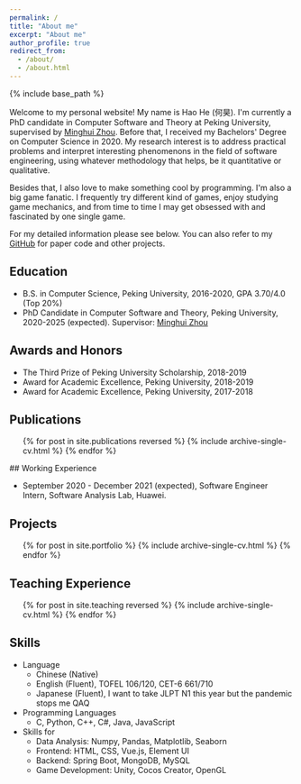 ```yaml
---
permalink: /
title: "About me"
excerpt: "About me"
author_profile: true
redirect_from: 
  - /about/
  - /about.html
---
```


{% include base_path %}

Welcome to my personal website! My name is Hao He (何昊). I'm currently a PhD candidate in Computer Software and Theory at Peking University, supervised by [Minghui Zhou](http://sei.pku.edu.cn/~zhmh/). Before that, I received my Bachelors' Degree on Computer Science in 2020.  My research interest is to address practical problems and interpret interesting phenomenons in the field of software engineering, using whatever methodology that helps, be it quantitative or qualitative. 

Besides that, I also love to make something cool by programming. I'm also a big game fanatic. I frequently try different kind of games, enjoy studying game mechanics, and from time to time I may get obsessed with and fascinated by one single game.

For my detailed information please see below. You can also refer to my [GitHub](https://github.com/hehao98) for paper code and other projects.

## Education

* B.S. in Computer Science, Peking University, 2016-2020, GPA 3.70/4.0 (Top 20%)
* PhD Candidate in Computer Software and Theory, Peking University, 2020-2025 (expected). Supervisor: [Minghui Zhou](http://sei.pku.edu.cn/~zhmh/)

## Awards and Honors

* The Third Prize of Peking University Scholarship, 2018-2019
* Award for Academic Excellence, Peking University, 2018-2019
* Award for Academic Excellence, Peking University, 2017-2018

## Publications

  <ul>{% for post in site.publications reversed %}
    {% include archive-single-cv.html %}
  {% endfor %}</ul>
## Working Experience

* September 2020 - December 2021 (expected), Software Engineer Intern, Software Analysis Lab, Huawei.

## Projects

<ul>{% for post in site.portfolio %}
  {% include archive-single-cv.html %}
{% endfor %}</ul>

## Teaching Experience

  <ul>{% for post in site.teaching reversed %}
    {% include archive-single-cv.html %}
  {% endfor %}</ul>


## Skills

* Language
  * Chinese (Native) 
  * English (Fluent), TOFEL 106/120, CET-6 661/710
  * Japanese (Fluent), I want to take JLPT N1 this year but the pandemic stops me QAQ
* Programming Languages
  *  C, Python, C++, C#, Java, JavaScript
* Skills for 
  * Data Analysis: Numpy, Pandas, Matplotlib, Seaborn
  * Frontend: HTML, CSS, Vue.js, Element UI
  * Backend: Spring Boot, MongoDB, MySQL
  * Game Development: Unity, Cocos Creator, OpenGL

